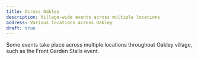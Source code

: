 ```yaml
---
title: Across Oakley
description: Village-wide events across multiple locations
address: Various locations across Oakley
draft: true
---
```


Some events take place across multiple locations throughout Oakley village, such as the Front Garden Stalls event.

